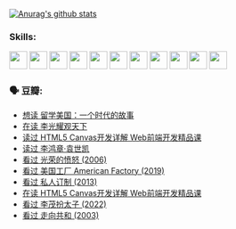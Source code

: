 
[![Anurag's github stats](https://github-readme-stats.vercel.app/api?username=w940853815)](https://github.com/anuraghazra/github-readme-stats)

### Skills:

<code><img height="32" src="https://cdn.jsdelivr.net/npm/simple-icons@v5/icons/python.svg"></code>
<code><img height="32" src="https://cdn.jsdelivr.net/npm/simple-icons@v5/icons/javascript.svg"></code>
<code><img height="32" src="https://cdn.jsdelivr.net/npm/simple-icons@v5/icons/django.svg"></code>
<code><img height="32" src="https://cdn.jsdelivr.net/npm/simple-icons@v5/icons/flask.svg"></code>
<code><img height="32" src="https://cdn.jsdelivr.net/npm/simple-icons@v5/icons/vuetify.svg"></code>
<code><img height="32" src="https://cdn.jsdelivr.net/npm/simple-icons@v5/icons/git.svg"></code>
<code><img height="32" src="https://cdn.jsdelivr.net/npm/simple-icons@v5/icons/docker.svg"></code>
<code><img height="32" src="https://cdn.jsdelivr.net/npm/simple-icons@v5/icons/postgresql.svg"></code>
<code><img height="32" src="https://cdn.jsdelivr.net/npm/simple-icons@v5/icons/elasticsearch.svg"></code>
<code><img height="32" src="https://cdn.jsdelivr.net/npm/simple-icons@v5/icons/macos.svg"></code>
<code><img height="32" src="https://cdn.jsdelivr.net/npm/simple-icons@v5/icons/linux.svg"></code>

### 🗣 豆瓣:

<!-- DOUBAN-ACTIVITIES:START -->
- [想读 留学美国：一个时代的故事](https://www.douban.com/people/136069238/status/3768550721/?_i=45201232)
- [在读 李光耀观天下](https://www.douban.com/people/136069238/status/3766041312/?_i=45201232)
- [读过 HTML5 Canvas开发详解 Web前端开发精品课](https://www.douban.com/people/136069238/status/3766040143/?_i=45201232)
- [读过 李鸿章·袁世凯](https://www.douban.com/people/136069238/status/3761877441/?_i=45201232)
- [看过 光荣的愤怒‎ (2006)](https://www.douban.com/people/136069238/status/3761756079/?_i=45201232)
- [看过 美国工厂 American Factory‎ (2019)](https://www.douban.com/people/136069238/status/3755217209/?_i=45201232)
- [看过 私人订制‎ (2013)](https://www.douban.com/people/136069238/status/3754213881/?_i=45201232)
- [在读 HTML5 Canvas开发详解 Web前端开发精品课](https://www.douban.com/people/136069238/status/3753058718/?_i=45201232)
- [看过 李茂扮太子‎ (2022)](https://www.douban.com/people/136069238/status/3752867740/?_i=45201232)
- [看过 走向共和‎ (2003)](https://www.douban.com/people/136069238/status/3752592231/?_i=45201232)
<!-- DOUBAN-ACTIVITIES:END -->
<!--
**w940853815/w940853815** is a ✨ _special_ ✨ repository because its `README.md` (this file) appears on your GitHub profile.

Here are some ideas to get you started:

- 🔭 I’m currently working on ...
- 🌱 I’m currently learning ...
- 👯 I’m looking to collaborate on ...
- 🤔 I’m looking for help with ...
- 💬 Ask me about ...
- 📫 How to reach me: ...
- 😄 Pronouns: ...
- ⚡ Fun fact: ...
-->
